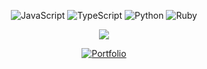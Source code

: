  <div align="center">
 
 ![JavaScript](https://img.shields.io/badge/.js-F7DF1E.svg?style=for-the-badge) 
![TypeScript](https://img.shields.io/badge/.ts-007ACC.svg?style=for-the-badge) 
![Python](https://img.shields.io/badge/.py-3776AB?style=for-the-badge) 
![Ruby](https://img.shields.io/badge/.rb-CC342D.svg?style=for-the-badge)
 
![](https://github-readme-streak-stats.herokuapp.com/?user=josuehoenicka&theme=dark&hide_border=true)
 

[![Portfolio](https://img.shields.io/badge/Portfolio-%23323330?style=for-the-badge&logo=google&logoColor=white)](https://springular.web.app)

</div>



  
  

  




